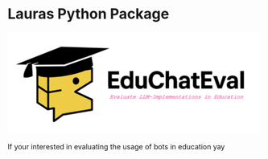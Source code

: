 # Lauras Python Package
![Screenshot](pics/frontpage.png)

If your interested in evaluating the usage of bots in education yay 